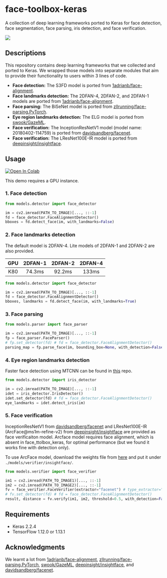 # face-toolbox-keras

A collection of deep learning frameworks ported to Keras for face detection, face segmentation, face parsing, iris detection, and face verification. 

![](https://github.com/shaoanlu/face-toolbox-keras/raw/master/examples.jpg)

## Descriptions

This repository contains deep learning frameworks that we collected and ported to Keras. We wrapped those models into separate modules that aim to provide their functionality to users within 3 lines of code.

- **Face detection:** The S3FD model is ported from [1adrianb/face-alignment](https://github.com/1adrianb/face-alignment).
- **Face landmarks detection:** The 2DFAN-4, 2DFAN-2, and 2DFAN-1 models are ported from [1adrianb/face-alignment](https://github.com/1adrianb/face-alignment).
- **Face parsing:** The BiSeNet model is ported from [zllrunning/face-parsing.PyTorch](https://github.com/zllrunning/face-parsing.PyTorch).
- **Eye region landmarks detection:** The ELG model is ported from [swook/GazeML](https://github.com/swook/GazeML). 
- **Face verification:** The InceptionResNetV1 model (model name: 20180402-114759) is ported from [davidsandberg/facenet](https://github.com/davidsandberg/facenet).
- **Face verification:** The LResNet100E-IR model is ported from [deepinsight/insightface](https://github.com/deepinsight/insightface).

## Usage

 [![Open In Colab](https://colab.research.google.com/assets/colab-badge.svg)](https://colab.research.google.com/github/shaoanlu/face-toolbox-keras/blob/master/demo.ipynb)
 
 This demo requires a GPU instance.

### 1. Face detection
```python
from models.detector import face_detector

im = cv2.imread(PATH_TO_IMAGE)[..., ::-1]
fd = face_detector.FaceAlignmentDetector()
bboxes = fd.detect_face(im, with_landmarks=False)
```

### 2. Face landmarks detection

The default model is 2DFAN-4. Lite models of 2DFAN-1 and 2DFAN-2 are also provided.

| GPU | 2DFAN-1 | 2DFAN-2 | 2DFAN-4 |
|:---:|:-------:|:-------:|:-------:|
| K80 | 74.3ms  | 92.2ms  | 133ms   |

```python
from models.detector import face_detector

im = cv2.imread(PATH_TO_IMAGE)[..., ::-1]
fd = face_detector.FaceAlignmentDetector()
bboxes, landmarks = fd.detect_face(im, with_landmarks=True)
```

### 3. Face parsing
```python
from models.parser import face_parser

im = cv2.imread(PATH_TO_IMAGE)[..., ::-1]
fp = face_parser.FaceParser()
# fp.set_detector(fd) # fd = face_detector.FaceAlignmentDetector()
parsing_map = fp.parse_face(im, bounding_box=None, with_detection=False)
```

### 4. Eye region landmarks detection

Faster face detection using MTCNN can be found in [this](https://github.com/shaoanlu/GazeML-keras) repo.

```python
from models.detector import iris_detector

im = cv2.imread(PATH_TO_IMAGE)[..., ::-1]
idet = iris_detector.IrisDetector()
idet.set_detector(fd) # fd = face_detector.FaceAlignmentDetector()
eye_landmarks = idet.detect_iris(im)
```

### 5. Face verification

InceptionResNetV1 from  [davidsandberg/facenet](https://github.com/davidsandberg/facenet) and LResNet100E-IR (ArcFace@ms1m-refine-v2) from [deepinsight/insightface](https://github.com/deepinsight/insightface) are provided as face verificaiton model. Arcface model requires face alignment, which is absent in face_ttolbox_keras, for optimal performance (but we found it works fine with detection only). 

To use ArcFace model, download the weights file from [here](https://drive.google.com/uc?id=1H37LER8mRRI4q_nxpS3uQz3DcGHkTrNU) and put it under `./models/verifier/insightface/`.

```python
from models.verifier import face_verifier

im1 = cv2.imread(PATH_TO_IMAGE1)[..., ::-1]
im2 = cv2.imread(PATH_TO_IMAGE2)[..., ::-1]
fv = face_verifier.FaceVerifier(extractor="facenet") # type_extractor="insightface"
# fv.set_detector(fd) # fd = face_detector.FaceAlignmentDetector()
result, distance = fv.verify(im1, im2, threshold=0.5, with_detection=False, return_distance=True)
```

## Requirements
- Keras 2.2.4
- TensorFlow 1.12.0 or 1.13.1

## Acknowledgments
We learnt a lot from [1adrianb/face-alignment](https://github.com/1adrianb/face-alignment), [zllrunning/face-parsing.PyTorch](https://github.com/zllrunning/face-parsing.PyTorch), [swook/GazeML](https://github.com/swook/GazeML), [deepinsight/insightface](https://github.com/deepinsight/insightface), and [davidsandberg/facenet](https://github.com/davidsandberg/facenet).
